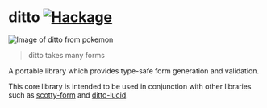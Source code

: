 ditto [![Hackage](https://img.shields.io/hackage/v/ditto.svg)](https://hackage.haskell.org/package/ditto)
=========

![Image of ditto from pokemon](https://i.imgur.com/qwpUVZ7.png)
> ditto takes many forms

A portable library which provides type-safe form generation and validation.

This core library is intended to be used in conjunction with other libraries such as [scotty-form](http://hackage.haskell.org/package/scotty-form) and [ditto-lucid](http://hackage.haskell.org/package/ditto-lucid).





